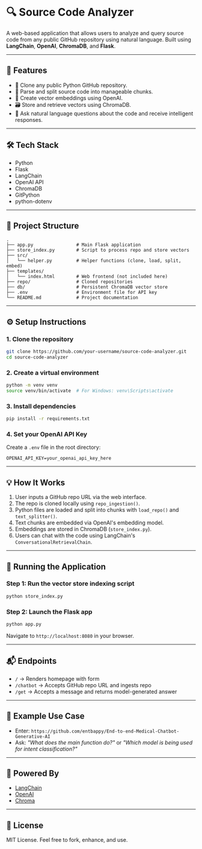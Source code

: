 # 🔍 Source Code Analyzer

A web-based application that allows users to analyze and query source code from any public GitHub repository using natural language. Built using **LangChain**, **OpenAI**, **ChromaDB**, and **Flask**.

---

## 🚀 Features

- 🔗 Clone any public Python GitHub repository.
- 📄 Parse and split source code into manageable chunks.
- 🧠 Create vector embeddings using OpenAI.
- 🗃️ Store and retrieve vectors using ChromaDB.
- 💬 Ask natural language questions about the code and receive intelligent responses.

---

## 🛠️ Tech Stack

- Python
- Flask
- LangChain
- OpenAI API
- ChromaDB
- GitPython
- python-dotenv

---

## 📁 Project Structure

```
.
├── app.py                # Main Flask application
├── store_index.py        # Script to process repo and store vectors
├── src/
│   └── helper.py         # Helper functions (clone, load, split, embed)
├── templates/
│   └── index.html        # Web frontend (not included here)
├── repo/                 # Cloned repositories
├── db/                   # Persistent ChromaDB vector store
├── .env                  # Environment file for API key
└── README.md             # Project documentation
```

---

## ⚙️ Setup Instructions

### 1. Clone the repository

```bash
git clone https://github.com/your-username/source-code-analyzer.git
cd source-code-analyzer
```

### 2. Create a virtual environment

```bash
python -m venv venv
source venv/bin/activate  # For Windows: venv\Scripts\activate
```

### 3. Install dependencies

```bash
pip install -r requirements.txt
```

### 4. Set your OpenAI API Key

Create a `.env` file in the root directory:

```
OPENAI_API_KEY=your_openai_api_key_here
```

---

## 💡 How It Works

1. User inputs a GitHub repo URL via the web interface.
2. The repo is cloned locally using `repo_ingestion()`.
3. Python files are loaded and split into chunks with `load_repo()` and `text_splitter()`.
4. Text chunks are embedded via OpenAI's embedding model.
5. Embeddings are stored in ChromaDB (`store_index.py`).
6. Users can chat with the code using LangChain's `ConversationalRetrievalChain`.

---

## 🧪 Running the Application

### Step 1: Run the vector store indexing script

```bash
python store_index.py
```

### Step 2: Launch the Flask app

```bash
python app.py
```

Navigate to `http://localhost:8080` in your browser.

---

## 📬 Endpoints

- `/` → Renders homepage with form
- `/chatbot` → Accepts GitHub repo URL and ingests repo
- `/get` → Accepts a message and returns model-generated answer

---

## 📌 Example Use Case

- Enter: `https://github.com/entbappy/End-to-end-Medical-Chatbot-Generative-AI`
- Ask: *"What does the main function do?"* or *"Which model is being used for intent classification?"*

---

## 🤖 Powered By

- [LangChain](https://www.langchain.com/)
- [OpenAI](https://openai.com/)
- [Chroma](https://www.trychroma.com/)

---

## 📄 License

MIT License. Feel free to fork, enhance, and use.